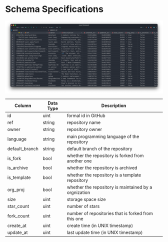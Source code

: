 # Schema Specifications

![preview.png](preview.png)




| Column        | Data Type | Description         |
|--------       |-----------|---------------------|
| id            | uint      | formal id in GitHub |
| ref           | string     | repository name |
| owner         | string     | repository owner |
| language      | string     | main programming language of the repository |
|default_branch | string     | default branch of the repository |
| is_fork       | bool      | whether the repository is forked from another one |
| is_archive    | bool      | whether the repository is archived |
| is_template   | bool      | whether the repository is a template repository |
| org_proj      | bool      | whether the repository is maintained by a orgnization |
| size          | uint      | storage space size |
| star_count    | uint    | number of stars |
| fork_count    | uint    | number of repositories that is forked from this one |
| create_at     | uint    | create time (in UNIX timestamp) | 
| update_at     | uint    | last update time (in UNIX timestamp) | 